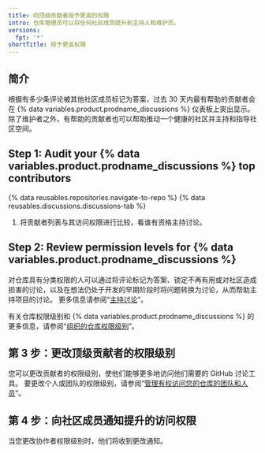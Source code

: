 ```yaml
---
title: 向顶级贡献者授予更高的权限
intro: 仓库管理员可以将任何社区成员提升到主持人和维护员。
versions:
  fpt: '*'
shortTitle: 授予更高权限
---
```



## 简介

根据有多少条评论被其他社区成员标记为答案，过去 30 天内最有帮助的贡献者会在 {% data variables.product.prodname_discussions %} 仪表板上突出显示。 除了维护者之外，有帮助的贡献者也可以帮助推动一个健康的社区并主持和指导社区空间。

## Step 1: Audit your {% data variables.product.prodname_discussions %} top contributors

{% data reusables.repositories.navigate-to-repo %}
{% data reusables.discussions.discussions-tab %}
1. 将贡献者列表与其访问权限进行比较，看谁有资格主持讨论。

## Step 2: Review permission levels for {% data variables.product.prodname_discussions %}

对仓库具有分类权限的人可以通过将评论标记为答案、锁定不再有用或对社区造成损害的讨论，以及在想法仍处于开发的早期阶段时将问题转换为讨论，从而帮助主持项目的讨论。 更多信息请参阅“[主持讨论](/discussions/managing-discussions-for-your-community/moderating-discussions)”。

有关仓库权限级别和 {% data variables.product.prodname_discussions %} 的更多信息，请参阅“[组织的仓库权限级别](/organizations/managing-access-to-your-organizations-repositories/repository-permission-levels-for-an-organization)”。

## 第 3 步：更改顶级贡献者的权限级别

您可以更改贡献者的权限级别，使他们能够更多地访问他们需要的 GitHub 讨论工具。 要更改个人或团队的权限级别，请参阅“[管理有权访问您的仓库的团队和人员](/github/administering-a-repository/managing-teams-and-people-with-access-to-your-repository)”。

## 第 4 步：向社区成员通知提升的访问权限

当您更改协作者权限级别时，他们将收到更改通知。
